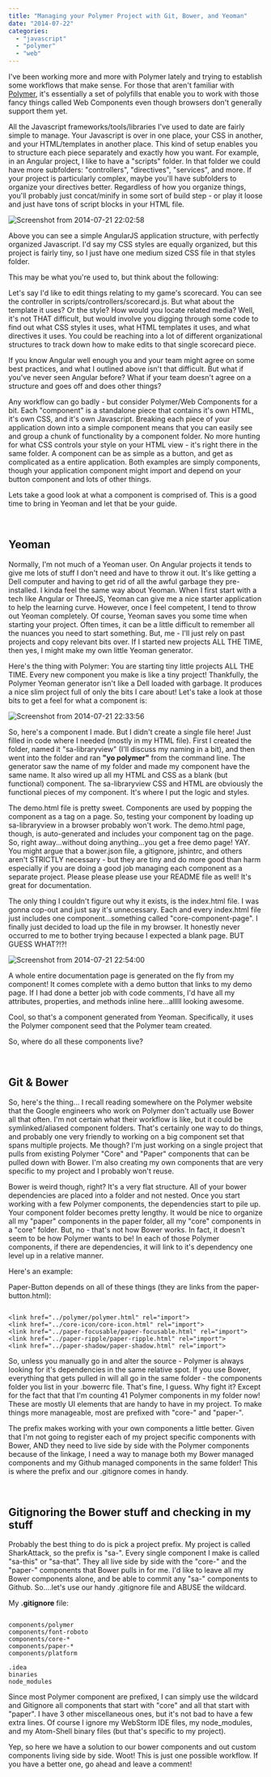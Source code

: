 ```yaml
---
title: "Managing your Polymer Project with Git, Bower, and Yeoman"
date: "2014-07-22"
categories:
  - "javascript"
  - "polymer"
  - "web"
---
```


I've been working more and more with Polymer lately and trying to establish some workflows that make sense. For those that aren't familiar with [Polymer](http://www.polymer-project.org/), it's essentially a set of polyfills that enable you to work with those fancy things called Web Components even though browsers don't generally support them yet.

All the Javascript frameworks/tools/libraries I've used to date are fairly simple to manage. Your Javascript is over in one place, your CSS in another, and your HTML/templates in another place. This kind of setup enables you to structure each piece separately and exactly how you want. For example, in an Angular project, I like to have a "scripts" folder. In that folder we could have more subfolders: "controllers", "directives", "services", and more. If your project is particularly complex, maybe you'll have subfolders to organize your directives better. Regardless of how you organize things, you'll probably just concat/minify in some sort of build step - or play it loose and just have tons of script blocks in your HTML file.

![Screenshot from 2014-07-21 22:02:58](https://d2ypg8o05lff0b.cloudfront.net/wp-content/uploads/2014/07/Screenshot-from-2014-07-21-220258-e1406005541236.png)

Above you can see a simple AngularJS application structure, with perfectly organized Javascript. I'd say my CSS styles are equally organized, but this project is fairly tiny, so I just have one medium sized CSS file in that styles folder.

This may be what you're used to, but think about the following:

Let's say I'd like to edit things relating to my game's scorecard. You can see the controller in scripts/controllers/scorecard.js. But what about the template it uses? Or the style? How would you locate related media? Well, it's not THAT difficult, but would involve you digging through some code to find out what CSS styles it uses, what HTML templates it uses, and what directives it uses. You could be reaching into a lot of different organizational structures to track down how to make edits to that single scorecard piece.

If you know Angular well enough you and your team might agree on some best practices, and what I outlined above isn't that difficult. But what if you've never seen Angular before? What if your team doesn't agree on a structure and goes off and does other things?

Any workflow can go badly - but consider Polymer/Web Components for a bit. Each "component" is a standalone piece that contains it's own HTML, it's own CSS, and it's own Javascript. Breaking each piece of your application down into a simple component means that you can easily see and group a chunk of functionality by a component folder. No more hunting for what CSS controls your style on your HTML view - it's right there in the same folder. A component can be as simple as a button, and get as complicated as a entire application. Both examples are simply components, though your application component might import and depend on your button component and lots of other things.

Lets take a good look at what a component is comprised of. This is a good time to bring in Yeoman and let that be your guide.

 

## Yeoman

Normally, I'm not much of a Yeoman user. On Angular projects it tends to give me lots of stuff I don't need and have to throw it out. It's like getting a Dell computer and having to get rid of all the awful garbage they pre-installed. I kinda feel the same way about Yeoman. When I first start with a tech like Angular or ThreeJS, Yeoman can give me a nice starter application to help the learning curve. However, once I feel competent, I tend to throw out Yeoman completely. Of course, Yeoman saves you some time when starting your project. Often times, it can be a little difficult to remember all the nuances you need to start something. But, me - I'll just rely on past projects and copy relevant bits over. If I started new projects ALL THE TIME, then yes, I might make my own little Yeoman generator.

Here's the thing with Polymer: You are starting tiny little projects ALL THE TIME. Every new component you make is like a tiny project! Thankfully, the Polymer Yeoman generator isn't like a Dell loaded with garbage. It produces a nice slim project full of only the bits I care about! Let's take a look at those bits to get a feel for what a component is:

![Screenshot from 2014-07-21 22:33:56](https://d2ypg8o05lff0b.cloudfront.net/wp-content/uploads/2014/07/Screenshot-from-2014-07-21-223356-e1406007319451.png)

So, here's a component I made. But I didn't create a single file here! Just filled in code where I needed (mostly in my HTML file). First I created the folder, named it "sa-libraryview" (I'll discuss my naming in a bit), and then went into the folder and ran **"yo polymer"** from the command line. The generator saw the name of my folder and made my component have the same name. It also wired up all my HTML and CSS as a blank (but functional) component. The sa-libraryview CSS and HTML are obviously the functional pieces of my component. It's where I put the logic and styles.

The demo.html file is pretty sweet. Components are used by popping the component as a tag on a page. So, testing your component by loading up sa-libraryview in a browser probably won't work. The demo.html page, though, is auto-generated and includes your component tag on the page. So, right away...without doing anything...you get a free demo page! YAY. You might argue that a bower.json file, a gitignore, jshintrc, and others aren't STRICTLY necessary - but they are tiny and do more good than harm especially if you are doing a good job managing each component as a separate project. Please please please use your README file as well! It's great for documentation.

The only thing I couldn't figure out why it exists, is the index.html file. I was gonna cop-out and just say it's unnecessary. Each and every index.html file just includes one component...something called "core-component-page". I finally just decided to load up the file in my browser. It honestly never occurred to me to bother trying because I expected a blank page. BUT GUESS WHAT?!?!

![Screenshot from 2014-07-21 22:54:00](https://d2ypg8o05lff0b.cloudfront.net/wp-content/uploads/2014/07/Screenshot-from-2014-07-21-2254002-e1406008608336.png)

A whole entire documentation page is generated on the fly from my component! It comes complete with a demo button that links to my demo page. If I had done a better job with code comments, I'd have all my attributes, properties, and methods inline here...alllll looking awesome.

Cool, so that's a component generated from Yeoman. Specifically, it uses the Polymer component seed that the Polymer team created.

So, where do all these components live?

 

## Git & Bower

So, here's the thing... I recall reading somewhere on the Polymer website that the Google engineers who work on Polymer don't actually use Bower all that often. I'm not certain what their workflow is like, but it could be symlinked/aliased component folders. That's certainly one way to do things, and probably one very friendly to working on a big component set that spans multiple projects. Me though? I'm just working on a single project that pulls from existing Polymer "Core" and "Paper" components that can be pulled down with Bower. I'm also creating my own components that are very specific to my project and I probably won't reuse.

Bower is weird though, right? It's a very flat structure. All of your bower dependencies are placed into a folder and not nested. Once you start working with a few Polymer components, the dependencies start to pile up. Your component folder becomes pretty lengthy. It would be nice to organize all my "paper" components in the paper folder, all my "core" components in a "core" folder. But, no - that's not how Bower works. In fact, it doesn't seem to be how Polymer wants to be! In each of those Polymer components, if there are dependencies, it will link to it's dependency one level up in a relative manner.

Here's an example:

Paper-Button depends on all of these things (they are links from the paper-button.html):

```

<link href="../polymer/polymer.html" rel="import">
<link href="../core-icon/core-icon.html" rel="import">
<link href="../paper-focusable/paper-focusable.html" rel="import">
<link href="../paper-ripple/paper-ripple.html" rel="import">
<link href="../paper-shadow/paper-shadow.html" rel="import">
```

So, unless you manually go in and alter the source - Polymer is always looking for it's dependencies in the same relative spot. If you use Bower, everything that gets pulled in will all go in the same folder - the components folder you list in your .bowerrc file. That's fine, I guess. Why fight it? Except for the fact that that I'm counting 41 Polymer components in my folder now! These are mostly UI elements that are handy to have in my project. To make things more manageable, most are prefixed with "core-" and "paper-".

The prefix makes working with your own components a little better. Given that I'm not going to register each of my project specific components with Bower, AND they need to live side by side with the Polymer components because of the linkage, I need a way to manage both my Bower managed components and my Github managed components in the same folder! This is where the prefix and our .gitignore comes in handy.

 

## Gitignoring the Bower stuff and checking in my stuff

Probably the best thing to do is pick a project prefix. My project is called SharkAttack, so the prefix is "sa-". Every single component I make is called "sa-this" or "sa-that". They all live side by side with the "core-" and the "paper-" components that Bower pulls in for me. I'd like to leave all my Bower components alone, and be able to commit any "sa-" components to Github. So....let's use our handy .gitignore file and ABUSE the wildcard.

My **.gitignore** file:

```

components/polymer
components/font-roboto
components/core-*
components/paper-*
components/platform

.idea
binaries
node_modules
```

Since most Polymer component are prefixed, I can simply use the wildcard and Gitignore all components that start with "core" and all that start with "paper". I have 3 other miscellaneous ones, but it's not bad to have a few extra lines. Of course I ignore my WebStorm IDE files, my node\_modules, and my Atom-Shell binary files (but that's specific to my project).

Yep, so here we have a solution to our bower components and out custom components living side by side. Woot! This is just one possible workflow. If you have a better one, go ahead and leave a comment!
